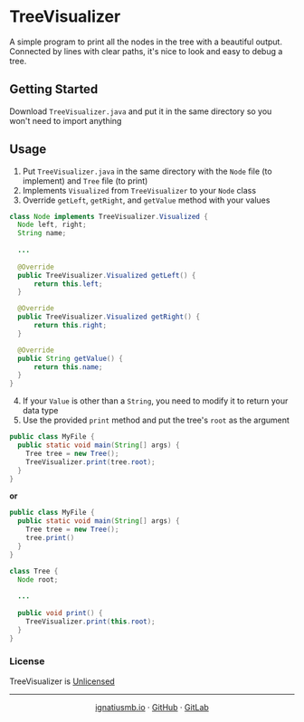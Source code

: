 # TreeVisualizer
A simple program to print all the nodes in the tree with a beautiful output. Connected by lines with clear paths, it's nice to look and easy to debug a tree.

## Getting Started
Download `TreeVisualizer.java` and put it in the same directory so you won't need to import anything

## Usage
1. Put `TreeVisualizer.java` in the same directory with the `Node` file (to implement) and `Tree` file (to print)
2. Implements `Visualized` from `TreeVisualizer` to your `Node` class
3. Override `getLeft`, `getRight`, and `getValue` method with your values
```java
class Node implements TreeVisualizer.Visualized {
  Node left, right;
  String name;
  
  ...
  
  @Override
  public TreeVisualizer.Visualized getLeft() {
      return this.left;
  }

  @Override
  public TreeVisualizer.Visualized getRight() {
      return this.right;
  }

  @Override
  public String getValue() {
      return this.name;
  }
}
```
4. If your `Value` is other than a `String`, you need to modify it to return your data type
5. Use the provided `print` method and put the tree's `root` as the argument
```java
public class MyFile {
  public static void main(String[] args) {
    Tree tree = new Tree();
    TreeVisualizer.print(tree.root);
  }
}
```
**or**
```java
public class MyFile {
  public static void main(String[] args) {
    Tree tree = new Tree();
    tree.print()
  }
}

class Tree {
  Node root;
  
  ...
  
  public void print() {
    TreeVisualizer.print(this.root);
  }
}
```
### License
TreeVisualizer is [Unlicensed](LICENSE)

---
<p align="center">
  <a href="https://ignatiusmb.github.io">ignatiusmb.io</a>
  &middot;
  <a href="https://github.com/ignatiusmb">GitHub</a>
  &middot;
  <a href="https://gitlab.com/ignatiusmb">GitLab</a>
</p>
